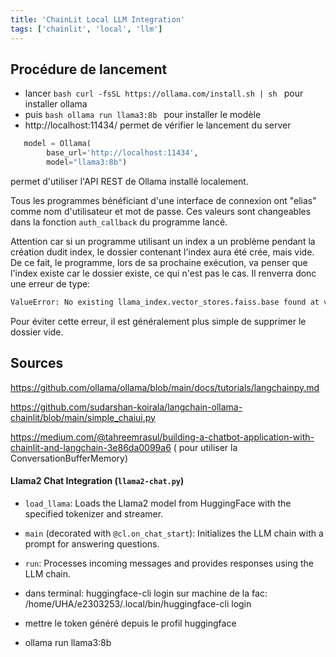 ```yaml
---
title: 'ChainLit Local LLM Integration'
tags: ['chainlit', 'local', 'llm']
---
```

## Procédure de lancement

- lancer ```bash curl -fsSL https://ollama.com/install.sh | sh ``` pour installer ollama
- puis ```bash ollama run llama3:8b ``` pour installer le modèle
- http://localhost:11434/ permet de vérifier le lancement du server

```python
   model = Ollama(   
        base_url='http://localhost:11434',
        model="llama3:8b")
```

permet d'utiliser l'API REST de Ollama installé localement.

Tous les programmes bénéficiant d'une interface de connexion ont "elias" comme nom d'utilisateur et mot de passe. Ces valeurs sont changeables dans la fonction `auth_callback` du programme lancé.

Attention car si un programme utilisant un index a un problème pendant la création dudit index, le dossier contenant l'index aura été crée, mais vide. De ce fait, le programme, lors de sa prochaine exécution, va penser que l'index existe car le dossier existe, ce qui n'est pas le cas. Il renverra donc une erreur de type:
```bash
ValueError: No existing llama_index.vector_stores.faiss.base found at vectorstores/llama_index_mpnet/default__vector_store.json.
```
Pour éviter cette erreur, il est généralement plus simple de supprimer le dossier vide.

## Sources

https://github.com/ollama/ollama/blob/main/docs/tutorials/langchainpy.md

https://github.com/sudarshan-koirala/langchain-ollama-chainlit/blob/main/simple_chaiui.py

https://medium.com/@tahreemrasul/building-a-chatbot-application-with-chainlit-and-langchain-3e86da0099a6 ( pour utiliser la ConversationBufferMemory)

#### Llama2 Chat Integration (`llama2-chat.py`)

- `load_llama`: Loads the Llama2 model from HuggingFace with the specified tokenizer and streamer.
- `main` (decorated with `@cl.on_chat_start`): Initializes the LLM chain with a prompt for answering questions.
- `run`: Processes incoming messages and provides responses using the LLM chain.

- dans terminal:
    huggingface-cli login
    sur machine de la fac:
    /home/UHA/e2303253/.local/bin/huggingface-cli login


- mettre le token généré depuis le profil huggingface


- ollama run llama3:8b
